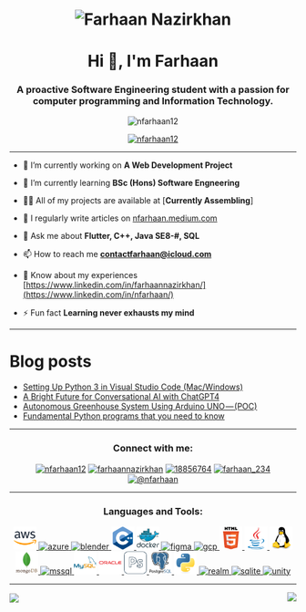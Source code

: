 <h1 align="center">
  <img src="https://github.com/nfarhaan12/nfarhaan12/blob/main/name.svg" alt="Farhaan Nazirkhan" />
</h1>


<h1 align="center">Hi 👋, I'm Farhaan</h1>
<h3 align="center">A proactive Software Engineering student with a passion for computer programming and Information Technology.</h3>

<p align="center"> <img src="https://komarev.com/ghpvc/?username=nfarhaan12&label=Profile%20views&color=0e75b6&style=flat" alt="nfarhaan12" /> </p>

<p align="center"> <a href="https://twitter.com/nfarhaan12" target="blank"><img src="https://img.shields.io/twitter/follow/nfarhaan12?logo=twitter&style=for-the-badge" alt="nfarhaan12" /></a> </p>

-----------------------------------------------------------------------------------------------------------------------------------------------------------------------

- 🔭 I’m currently working on **A Web Development Project**

- 🌱 I’m currently learning **BSc (Hons) Software Engneering**

- 👨‍💻 All of my projects are available at [**Currently Assembling**]

- 📝 I regularly write articles on [nfarhaan.medium.com](nfarhaan.medium.com)

- 💬 Ask me about **Flutter, C++, Java SE8-#, SQL**

- 📫 How to reach me **contactfarhaan@icloud.com**

- 📄 Know about my experiences [https://www.linkedin.com/in/farhaannazirkhan/](https://www.linkedin.com/in/nfarhaan/)

- ⚡ Fun fact **Learning never exhausts my mind**

-----------------------------------------------------------------------------------------------------------------------------------------------------------------------

# Blog posts

<!-- BLOG-POST-LIST:START -->
- [Setting Up Python 3 in Visual Studio Code &lpar;Mac/Windows&rpar;](https://nfarhaan.medium.com/setting-up-python-3-invisual-studio-code-mac-windows-1ada2122576f?source=rss-b36e442541dd------2)
- [A Bright Future for Conversational AI with ChatGPT4](https://nfarhaan.medium.com/a-bright-future-for-conversational-ai-with-chatgpt4-9cd1f7fd6fb4?source=rss-b36e442541dd------2)
- [Autonomous Greenhouse System Using Arduino UNO — &lpar;POC&rpar;](https://nfarhaan.medium.com/autonomous-greenhouse-system-using-arduino-uno-poc-8ff386b44f3d?source=rss-b36e442541dd------2)
- [Fundamental Python programs that you need to know](https://nfarhaan.medium.com/fundamental-python-programs-that-you-need-to-know-27b1a2cb9b8b?source=rss-b36e442541dd------2)
<!-- BLOG-POST-LIST:END -->

-----------------------------------------------------------------------------------------------------------------------------------------------------------------------

<h3 align="center">Connect with me:</h3>
<p align="center">
<a href="https://twitter.com/nfarhaan12" target="blank"><img align="center" src="https://raw.githubusercontent.com/rahuldkjain/github-profile-readme-generator/master/src/images/icons/Social/twitter.svg" alt="nfarhaan12" height="30" width="40" /></a>
<a href="https://linkedin.com/in/farhaannazirkhan" target="blank"><img align="center" src="https://raw.githubusercontent.com/rahuldkjain/github-profile-readme-generator/master/src/images/icons/Social/linked-in-alt.svg" alt="farhaannazirkhan" height="30" width="40" /></a>
<a href="https://stackoverflow.com/users/18856764" target="blank"><img align="center" src="https://raw.githubusercontent.com/rahuldkjain/github-profile-readme-generator/master/src/images/icons/Social/stack-overflow.svg" alt="18856764" height="30" width="40" /></a>
<a href="https://instagram.com/farhaan_234" target="blank"><img align="center" src="https://raw.githubusercontent.com/rahuldkjain/github-profile-readme-generator/master/src/images/icons/Social/instagram.svg" alt="farhaan_234" height="30" width="40" /></a>
<a href="https://medium.com/@nfarhaan" target="blank"><img align="center" src="https://raw.githubusercontent.com/rahuldkjain/github-profile-readme-generator/master/src/images/icons/Social/medium.svg" alt="@nfarhaan" height="30" width="40" /></a>
</p>

-----------------------------------------------------------------------------------------------------------------------------------------------------------------------

<h3 align="center">Languages and Tools:</h3>
<p align="center"> <a href="https://aws.amazon.com" target="_blank" rel="noreferrer"> <img src="https://raw.githubusercontent.com/devicons/devicon/master/icons/amazonwebservices/amazonwebservices-original-wordmark.svg" alt="aws" width="40" height="40"/> </a> <a href="https://azure.microsoft.com/en-in/" target="_blank" rel="noreferrer"> <img src="https://www.vectorlogo.zone/logos/microsoft_azure/microsoft_azure-icon.svg" alt="azure" width="40" height="40"/> </a> <a href="https://www.blender.org/" target="_blank" rel="noreferrer"> <img src="https://download.blender.org/branding/community/blender_community_badge_white.svg" alt="blender" width="40" height="40"/> </a> <a href="https://www.w3schools.com/cpp/" target="_blank" rel="noreferrer"> <img src="https://raw.githubusercontent.com/devicons/devicon/master/icons/cplusplus/cplusplus-original.svg" alt="cplusplus" width="40" height="40"/> </a> <a href="https://www.docker.com/" target="_blank" rel="noreferrer"> <img src="https://raw.githubusercontent.com/devicons/devicon/master/icons/docker/docker-original-wordmark.svg" alt="docker" width="40" height="40"/> </a> <a href="https://www.figma.com/" target="_blank" rel="noreferrer"> <img src="https://www.vectorlogo.zone/logos/figma/figma-icon.svg" alt="figma" width="40" height="40"/> </a> <a href="https://cloud.google.com" target="_blank" rel="noreferrer"> <img src="https://www.vectorlogo.zone/logos/google_cloud/google_cloud-icon.svg" alt="gcp" width="40" height="40"/> </a> <a href="https://www.w3.org/html/" target="_blank" rel="noreferrer"> <img src="https://raw.githubusercontent.com/devicons/devicon/master/icons/html5/html5-original-wordmark.svg" alt="html5" width="40" height="40"/> </a> <a href="https://www.java.com" target="_blank" rel="noreferrer"> <img src="https://raw.githubusercontent.com/devicons/devicon/master/icons/java/java-original.svg" alt="java" width="40" height="40"/> </a> <a href="https://www.linux.org/" target="_blank" rel="noreferrer"> <img src="https://raw.githubusercontent.com/devicons/devicon/master/icons/linux/linux-original.svg" alt="linux" width="40" height="40"/> </a> <a href="https://www.mongodb.com/" target="_blank" rel="noreferrer"> <img src="https://raw.githubusercontent.com/devicons/devicon/master/icons/mongodb/mongodb-original-wordmark.svg" alt="mongodb" width="40" height="40"/> </a> <a href="https://www.microsoft.com/en-us/sql-server" target="_blank" rel="noreferrer"> <img src="https://www.svgrepo.com/show/303229/microsoft-sql-server-logo.svg" alt="mssql" width="40" height="40"/> </a> <a href="https://www.mysql.com/" target="_blank" rel="noreferrer"> <img src="https://raw.githubusercontent.com/devicons/devicon/master/icons/mysql/mysql-original-wordmark.svg" alt="mysql" width="40" height="40"/> </a> <a href="https://www.oracle.com/" target="_blank" rel="noreferrer"> <img src="https://raw.githubusercontent.com/devicons/devicon/master/icons/oracle/oracle-original.svg" alt="oracle" width="40" height="40"/> </a> <a href="https://www.photoshop.com/en" target="_blank" rel="noreferrer"> <img src="https://raw.githubusercontent.com/devicons/devicon/master/icons/photoshop/photoshop-line.svg" alt="photoshop" width="40" height="40"/> </a> <a href="https://www.postgresql.org" target="_blank" rel="noreferrer"> <img src="https://raw.githubusercontent.com/devicons/devicon/master/icons/postgresql/postgresql-original-wordmark.svg" alt="postgresql" width="40" height="40"/> </a> <a href="https://www.python.org" target="_blank" rel="noreferrer"> <img src="https://raw.githubusercontent.com/devicons/devicon/master/icons/python/python-original.svg" alt="python" width="40" height="40"/> </a> <a href="https://realm.io/" target="_blank" rel="noreferrer"> <img src="https://raw.githubusercontent.com/bestofjs/bestofjs-webui/8665e8c267a0215f3159df28b33c365198101df5/public/logos/realm.svg" alt="realm" width="40" height="40"/> </a> <a href="https://www.sqlite.org/" target="_blank" rel="noreferrer"> <img src="https://www.vectorlogo.zone/logos/sqlite/sqlite-icon.svg" alt="sqlite" width="40" height="40"/> </a> <a href="https://unity.com/" target="_blank" rel="noreferrer"> <img src="https://www.vectorlogo.zone/logos/unity3d/unity3d-icon.svg" alt="unity" width="40" height="40"/> </a> </p>

-----------------------------------------------------------------------------------------------------------------------------------------------------------------------

<a href="https://github.com/nfarhaan/github-readme-stats">
  <img align="center" src="https://github-readme-stats.vercel.app/api?username=nfarhaan&theme=dark&show_icons=true" />
</a>
<a href="https://github.com/nfarhaan/github-readme-stats">
  <img align="right" src="https://github-readme-stats.vercel.app/api/top-langs/?username=nfarhaan&layout=compact&theme=dark&show_icons=true" />
</a>

